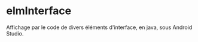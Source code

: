 # elmInterface
 Affichage par le code de divers éléments d'interface, en java, sous Android Studio.
